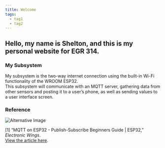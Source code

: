 ```yaml
---
title: Welcome
tags:
  - tag1
  - tag2
---
```


## Hello, my name is Shelton, and this is my personal website for EGR 314.

### My Subsystem  

My subsystem is the two-way internet connection using the built-in Wi-Fi functionality of the WROOM ESP32.  
This subsystem will communicate with an MQTT server, gathering data from other sensors and posting it to a user’s phone, as well as sending values to a user interface screen.  

### Reference  

![Alternative Image](https://github.com/user-attachments/assets/11b46da2-5434-47d9-ac46-38fdb6d5bcd9)

[1] “MQTT on ESP32 - Publish-Subscribe Beginners Guide | ESP32,” *Electronic Wings*.  
[View the article here](https://www.electronicwings.com/esp32/esp32-mqtt-client).  
